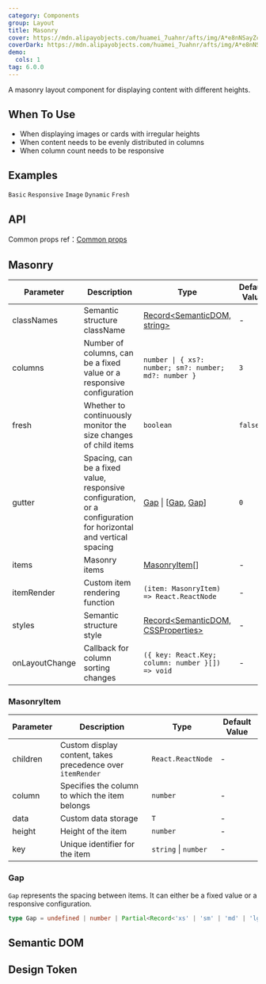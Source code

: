 ```yaml
---
category: Components
group: Layout
title: Masonry
cover: https://mdn.alipayobjects.com/huamei_7uahnr/afts/img/A*e8nNSayZcBMAAAAAAAAAAAAADrJ8AQ/original
coverDark: https://mdn.alipayobjects.com/huamei_7uahnr/afts/img/A*e8nNSayZcBMAAAAAAAAAAAAADrJ8AQ/original
demo:
  cols: 1
tag: 6.0.0
---
```


A masonry layout component for displaying content with different heights.

## When To Use

- When displaying images or cards with irregular heights
- When content needs to be evenly distributed in columns
- When column count needs to be responsive

## Examples

<!-- prettier-ignore -->
<code src="./demo/basic.tsx">Basic</code>
<code src="./demo/responsive.tsx">Responsive</code>
<code src="./demo/image.tsx">Image</code>
<code src="./demo/dynamic.tsx">Dynamic</code>
<code src="./demo/fresh.tsx" debug>Fresh</code>

## API

Common props ref：[Common props](/docs/react/common-props)

## Masonry

| Parameter | Description | Type | Default Value |
| --- | --- | --- | --- |
| classNames | Semantic structure className | [Record<SemanticDOM, string>](#semantic-dom) | - |
| columns | Number of columns, can be a fixed value or a responsive configuration | `number \| { xs?: number; sm?: number; md?: number }` | `3` |
| fresh | Whether to continuously monitor the size changes of child items | `boolean` | `false` |
| gutter | Spacing, can be a fixed value, responsive configuration, or a configuration for horizontal and vertical spacing | [Gap](#gap) \| \[[Gap](#gap), [Gap](#gap)\] | `0` |
| items | Masonry items | [MasonryItem](#masonryitem)[] | - |
| itemRender | Custom item rendering function | `(item: MasonryItem) => React.ReactNode` | - |
| styles | Semantic structure style | [Record<SemanticDOM, CSSProperties>](#semantic-dom) | - |
| onLayoutChange | Callback for column sorting changes | `({ key: React.Key; column: number }[]) => void` | - |

### MasonryItem

| Parameter | Description | Type | Default Value |
| --- | --- | --- | --- |
| children | Custom display content, takes precedence over `itemRender` | `React.ReactNode` | - |
| column | Specifies the column to which the item belongs | `number` | - |
| data | Custom data storage | `T` | - |
| height | Height of the item | `number` | - |
| key | Unique identifier for the item | `string` \| `number` | - |

### Gap

`Gap` represents the spacing between items. It can either be a fixed value or a responsive configuration.

```ts
type Gap = undefined | number | Partial<Record<'xs' | 'sm' | 'md' | 'lg' | 'xl' | 'xxl', number>>;
```

## Semantic DOM

<code src="./demo/_semantic.tsx" simplify="true"></code>

## Design Token

<ComponentTokenTable component="Alert"></ComponentTokenTable>
